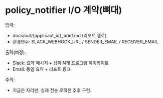 # policy_notifier I/O 계약(뼈대)
입력:
- docs/out/{applicant_id}_brief.md (리포트 경로)
- 환경변수: SLACK_WEBHOOK_URL / SENDER_EMAIL / RECEIVER_EMAIL

출력(예정):
- Slack: 요약 메시지 + 상위 N개 프로그램 하이라이트
- Email: 동일 요약 + 리포트 링크

주의:
- 지금은 자리만. 실제 전송 로직은 추후 구현.
